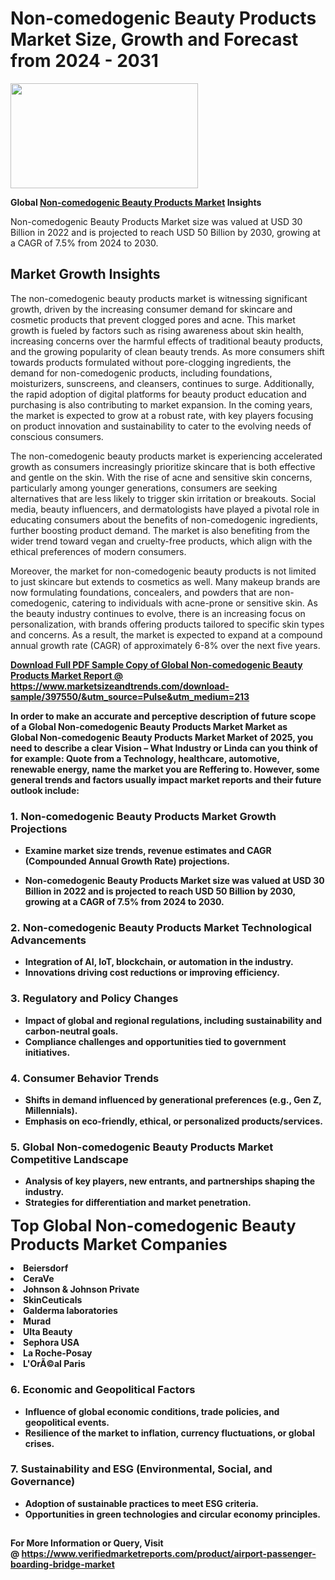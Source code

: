 <H1>Non-comedogenic Beauty Products Market Size, Growth and Forecast from 2024 - 2031</H1><img class="aligncenter size-medium wp-image-584254" src="https://thirdeyenews.in/wp-content/uploads/2024/09/Global-Market-Research-300x168.jpeg" alt="" width="300" height="168" /><p><strong>Global&nbsp;<a href="https://www.marketsizeandtrends.com/download-sample/397550/&amp;utm_source=Pulse&amp;utm_medium=213">Non-comedogenic Beauty Products Market</a> Insights</strong></p><p>Non-comedogenic Beauty Products Market size was valued at USD 30 Billion in 2022 and is projected to reach USD 50 Billion by 2030, growing at a CAGR of 7.5% from 2024 to 2030.</p><p><h2>Market Growth Insights</h2> <p>The non-comedogenic beauty products market is witnessing significant growth, driven by the increasing consumer demand for skincare and cosmetic products that prevent clogged pores and acne. This market growth is fueled by factors such as rising awareness about skin health, increasing concerns over the harmful effects of traditional beauty products, and the growing popularity of clean beauty trends. As more consumers shift towards products formulated without pore-clogging ingredients, the demand for non-comedogenic products, including foundations, moisturizers, sunscreens, and cleansers, continues to surge. Additionally, the rapid adoption of digital platforms for beauty product education and purchasing is also contributing to market expansion. In the coming years, the market is expected to grow at a robust rate, with key players focusing on product innovation and sustainability to cater to the evolving needs of conscious consumers.</p> <p><strong><a href="#"></a></strong></p> <p>The non-comedogenic beauty products market is experiencing accelerated growth as consumers increasingly prioritize skincare that is both effective and gentle on the skin. With the rise of acne and sensitive skin concerns, particularly among younger generations, consumers are seeking alternatives that are less likely to trigger skin irritation or breakouts. Social media, beauty influencers, and dermatologists have played a pivotal role in educating consumers about the benefits of non-comedogenic ingredients, further boosting product demand. The market is also benefiting from the wider trend toward vegan and cruelty-free products, which align with the ethical preferences of modern consumers.</p> <p>Moreover, the market for non-comedogenic beauty products is not limited to just skincare but extends to cosmetics as well. Many makeup brands are now formulating foundations, concealers, and powders that are non-comedogenic, catering to individuals with acne-prone or sensitive skin. As the beauty industry continues to evolve, there is an increasing focus on personalization, with brands offering products tailored to specific skin types and concerns. As a result, the market is expected to expand at a compound annual growth rate (CAGR) of approximately 6-8% over the next five years.</p> <p><strong><a href="#"></p><p><span class=""><strong>Download Full PDF Sample Copy of Global Non-comedogenic Beauty Products Market Report</strong> @ <a href="https://www.marketsizeandtrends.com/download-sample/397550/&amp;utm_source=Pulse&amp;utm_medium=213" target="_blank">https://www.marketsizeandtrends.com/download-sample/397550/&amp;utm_source=Pulse&amp;utm_medium=213</a></span></p><p>In order to make an accurate and perceptive description of future scope of a Global&nbsp;Non-comedogenic Beauty Products Market Market as Global&nbsp;Non-comedogenic Beauty Products Market Market of 2025, you need to describe a clear Vision &ndash; What Industry or Linda can you think of for example: Quote from a Technology, healthcare, automotive, renewable energy, name the market you are Reffering to. However, some general trends and factors usually impact market reports and their future outlook include:</p><h3>1.&nbsp;<strong>Non-comedogenic Beauty Products Market Growth Projections</strong></h3><ul><li>Examine market size trends, revenue estimates and CAGR (Compounded Annual Growth Rate) projections.</li><li><p>Non-comedogenic Beauty Products Market size was valued at USD 30 Billion in 2022 and is projected to reach USD 50 Billion by 2030, growing at a CAGR of 7.5% from 2024 to 2030.</p></li></ul><h3>2.&nbsp;<strong>Non-comedogenic Beauty Products Market Technological Advancements</strong></h3><ul><li>Integration of AI, IoT, blockchain, or automation in the industry.</li><li>Innovations driving cost reductions or improving efficiency.</li></ul><h3>3.&nbsp;<strong>Regulatory and Policy Changes</strong></h3><ul><li>Impact of global and regional regulations, including sustainability and carbon-neutral goals.</li><li>Compliance challenges and opportunities tied to government initiatives.</li></ul><h3>4.&nbsp;<strong>Consumer Behavior Trends</strong></h3><ul><li>Shifts in demand influenced by generational preferences (e.g., Gen Z, Millennials).</li><li>Emphasis on eco-friendly, ethical, or personalized products/services.</li></ul><h3>5.&nbsp;<strong>Global Non-comedogenic Beauty Products Market Competitive Landscape</strong></h3><ul><li>Analysis of key players, new entrants, and partnerships shaping the industry.</li><li>Strategies for differentiation and market penetration.</li></ul><p data-pm-slice="1 1 []"><span style="color: inherit; font-family: inherit; font-size: 25px;">Top Global Non-comedogenic Beauty Products Market Companies</span></p><div class="" data-test-id=""><p><li>Beiersdorf</li><li> CeraVe</li><li> Johnson & Johnson Private</li><li> SkinCeuticals</li><li> Galderma laboratories</li><li> Murad</li><li> Ulta Beauty</li><li> Sephora USA</li><li> La Roche-Posay</li><li> L'OrÃ©al Paris</li></p></div><h3>6.&nbsp;<strong>Economic and Geopolitical Factors</strong></h3><ul><li>Influence of global economic conditions, trade policies, and geopolitical events.</li><li>Resilience of the market to inflation, currency fluctuations, or global crises.</li></ul><h3>7.&nbsp;<strong>Sustainability and ESG (Environmental, Social, and Governance)</strong></h3><ul><li>Adoption of sustainable practices to meet ESG criteria.</li><li>Opportunities in green technologies and circular economy principles.</li></ul><h2><strong style="font-size: 14px;">For More Information or Query, Visit @&nbsp;</strong><a style="background-color: #ffffff; font-size: 14px;" href="https://www.marketsizeandtrends.com/report/non-comedogenic-beauty-products-market/" target="_blank">https://www.verifiedmarketreports.com/product/airport-passenger-boarding-bridge-market</a></h2>
